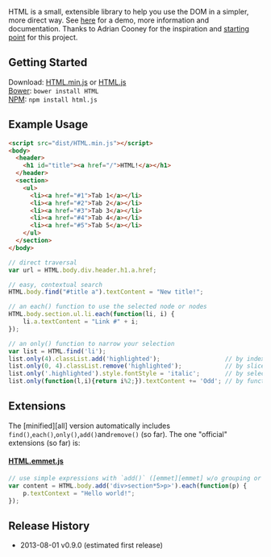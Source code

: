 HTML is a small, extensible library to help you use the DOM in a simpler, more direct way.
See [here][home] for a demo, more information and documentation.
Thanks to Adrian Cooney for the inspiration and [starting point][voyeur] for this project.

[home]: http://nbubna.github.io/HTML
[voyeur]: http://dunxrion.github.io/voyeur.js

## Getting Started

Download: [HTML.min.js][prod]  or  [HTML.js][dev]  
[Bower][bower]: `bower install HTML`  
[NPM][npm]: `npm install html.js`   

[prod]: https://raw.github.com/nbubna/HTML/master/dist/HTML.min.js
[dev]: https://raw.github.com/nbubna/HTML/master/dist/HTML.all.js
[npm]: https://npmjs.org/package/html.js
[bower]: http://bower.io/

## Example Usage

```html
<script src="dist/HTML.min.js"></script>
<body>
  <header>
    <h1 id="title"><a href="/">HTML!</a></h1>
  </header>
  <section>
    <ul>
      <li><a href="#1">Tab 1</a></li>
      <li><a href="#2">Tab 2</a></li>
      <li><a href="#3">Tab 3</a></li>
      <li><a href="#4">Tab 4</a></li>
      <li><a href="#5">Tab 5</a></li>
    </ul>
  </section>
</body>
```

```js
// direct traversal
var url = HTML.body.div.header.h1.a.href;

// easy, contextual search
HTML.body.find("#title a").textContent = "New title!";

// an each() function to use the selected node or nodes
HTML.body.section.ul.li.each(function(li, i) {
    li.a.textContent = "Link #" + i;
});

// an only() function to narrow your selection
var list = HTML.find('li');
list.only(4).classList.add('highlighted');                  // by index
list.only(0, 4).classList.remove('highlighted');            // by slice
list.only('.highlighted').style.fontStyle = 'italic';       // by selector
list.only(function(l,i){return i%2;}).textContent += 'Odd'; // by function
```

## Extensions
The [minified][all] version automatically includes 
`find()`,`each()`,`only()`,`add()`and`remove()` (so far). 
The one "official" extensions (so far) is:

#### [HTML.emmet.js][add]

[add]: http://raw.github.com/nbubna/HTML/master/dist/HTML.emmet.js

```js
// use simple expressions with `add()` ([emmet][emmet] w/o grouping or numbering)
var content = HTML.body.add('div>section*5>p>').each(function(p) {
    p.textContext = "Hello world!";
});
```

[emmet]: http://docs.emmet.io/abbreviations/syntax/

## Release History
* 2013-08-01 v0.9.0 (estimated first release)

[v1.0.0]: https://github.com/nbubna/store/tree/1.0.0
